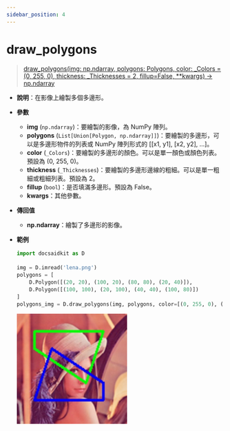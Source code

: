 ```yaml
---
sidebar_position: 4
---
```


# draw_polygons

> [draw_polygons(img: np.ndarray, polygons: Polygons, color: _Colors = (0, 255, 0), thickness: _Thicknesses = 2, fillup=False, **kwargs) -> np.ndarray](https://github.com/DocsaidLab/DocsaidKit/blob/71170598902b6f8e89a969f1ce27ed4fd05b2ff2/docsaidkit/vision/visualization/draw.py#L156)

- **說明**：在影像上繪製多個多邊形。

- **參數**
    - **img** (`np.ndarray`)：要繪製的影像，為 NumPy 陣列。
    - **polygons** (`List[Union[Polygon, np.ndarray]]`)：要繪製的多邊形，可以是多邊形物件的列表或 NumPy 陣列形式的 [[x1, y1], [x2, y2], ...]。
    - **color** (`_Colors`)：要繪製的多邊形的顏色。可以是單一顏色或顏色列表。預設為 (0, 255, 0)。
    - **thickness** (`_Thicknesses`)：要繪製的多邊形邊線的粗細。可以是單一粗細或粗細列表。預設為 2。
    - **fillup** (`bool`)：是否填滿多邊形。預設為 False。
    - **kwargs**：其他參數。

- **傳回值**
    - **np.ndarray**：繪製了多邊形的影像。

- **範例**

    ```python
    import docsaidkit as D

    img = D.imread('lena.png')
    polygons = [
        D.Polygon([(20, 20), (100, 20), (80, 80), (20, 40)]),
        D.Polygon([(100, 100), (20, 100), (40, 40), (100, 80)])
    ]
    polygons_img = D.draw_polygons(img, polygons, color=[(0, 255, 0), (255, 0, 0)], thickness=2)
    ```

    ![draw_polygons](./resource/test_draw_polygons.jpg)
